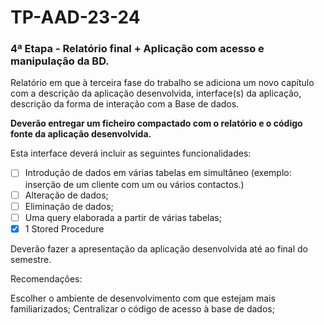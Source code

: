 # TP-AAD-23-24

### 4ª Etapa - Relatório final + Aplicação com acesso e manipulação da BD.

Relatório em que à terceira fase do trabalho se adiciona um novo capítulo com a descrição da aplicação desenvolvida, interface(s) da aplicação, descrição da forma de interação com a Base de dados.

**Deverão entregar um ficheiro compactado com o relatório e o código fonte da aplicação desenvolvida.**

Esta interface deverá incluir as seguintes funcionalidades:

- [ ] Introdução de dados em várias tabelas em simultâneo (exemplo: inserção de um cliente com um ou vários contactos.)
- [ ] Alteração de dados;
- [ ] Eliminação de dados;
- [ ] Uma query elaborada a partir de várias tabelas;
- [x] 1 Stored Procedure

Deverão fazer a apresentação da aplicação desenvolvida até ao final do semestre.

Recomendações:

Escolher o ambiente de desenvolvimento com que estejam mais familiarizados;
Centralizar o código de acesso à base de dados;